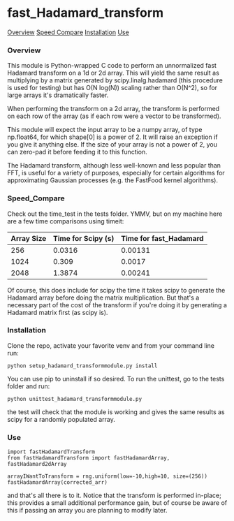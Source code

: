 # fast_Hadamard_transform

[Overview](#Overview)
[Speed Compare](#Speed_Compare)
[Installation](#Installation)
[Use](#Use)

### Overview
This module is Python-wrapped C code to perform an unnormalized fast Hadamard transform
on a 1d or 2d array. This will yield the same result as multiplying by a matrix generated by scipy.linalg.hadamard (this procedure is used for testing) but has O(N log(N)) scaling rather
than O(N^2), so for large arrays it's dramatically faster.

When performing the transform on a 2d array, the transform is performed on each row of the array (as if each row were a vector to be transformed).

This module will expect the input array to be a numpy array, of type np.float64, for which shape[0] is a power of 2. It will raise an exception if you give it anything else. If the size of your array is not a power of 2, you can zero-pad it before feeding it to this function.

The Hadamard transform, although less well-known and less popular than FFT, is useful for a variety of purposes, especially for certain algorithms for approximating Gaussian processes (e.g. the FastFood kernel algorithms).

### Speed_Compare
Check out the time_test in the tests folder. YMMV, but on my machine here are a few time comparisons using timeit:

| Array Size | Time for Scipy (s) | Time for fast_Hadamard |
| ---------- | ------------------ | ---------------------- |
| 256 | 0.0316 | 0.00131 |
| 1024 | 0.309 | 0.0017 |
| 2048 | 1.3874 | 0.00241 |

Of course, this does include for scipy the time it takes scipy to generate the Hadamard
array before doing the matrix multiplication. But that's a necessary part of the cost of the
transform if you're doing it by generating a Hadamard matrix first (as scipy is).

### Installation
Clone the repo, activate your favorite venv and from your command line run:
```
python setup_hadamard_transformmodule.py install
```
You can use pip to uninstall if so desired. To run the unittest, go to the tests folder and run:
```
python unittest_hadamard_transformmodule.py
```
the test will check that the module is working and gives the same results as scipy for a randomly populated array.

### Use
```
import fastHadamardTransform
from fastHadamardTransform import fastHadamardArray, fastHadamard2dArray

arrayIWantToTransform = rng.uniform(low=-10,high=10, size=(256))
fastHadamardArray(corrected_arr)
```
and that's all there is to it. Notice that the transform is performed in-place; this provides a small additional performance gain, but of course be aware of this if passing an array you are planning to modify later.
